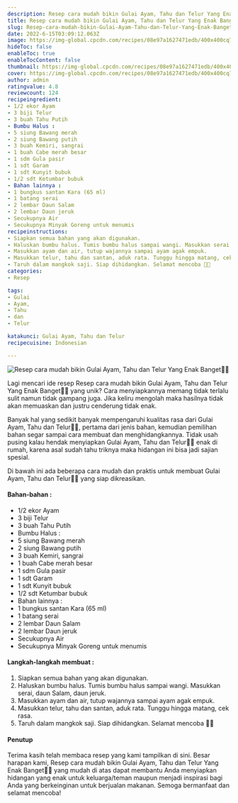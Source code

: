 ```yaml
---
description: Resep cara mudah bikin Gulai Ayam, Tahu dan Telur Yang Enak Banget"
title: Resep cara mudah bikin Gulai Ayam, Tahu dan Telur Yang Enak Banget
slug: Resep-cara-mudah-bikin-Gulai-Ayam-Tahu-dan-Telur-Yang-Enak-Banget
date: 2022-6-15T03:09:12.063Z
image: https://img-global.cpcdn.com/recipes/08e97a1627471edb/400x400cq70/photo.jpg
hideToc: false
enableToc: true
enableTocContent: false
thumbnail: https://img-global.cpcdn.com/recipes/08e97a1627471edb/400x400cq70/photo.jpg
cover: https://img-global.cpcdn.com/recipes/08e97a1627471edb/400x400cq70/photo.jpg
author: admin
ratingvalue: 4.8
reviewcount: 124
recipeingredient:
- 1/2 ekor Ayam
- 3 biji Telur
- 3 buah Tahu Putih
- Bumbu Halus :
- 5 siung Bawang merah
- 2 siung Bawang putih
- 3 buah Kemiri, sangrai
- 1 buah Cabe merah besar
- 1 sdm Gula pasir
- 1 sdt Garam
- 1 sdt Kunyit bubuk
- 1/2 sdt Ketumbar bubuk
- Bahan lainnya :
- 1 bungkus santan Kara (65 ml)
- 1 batang serai
- 2 lembar Daun Salam
- 2 lembar Daun jeruk
- Secukupnya Air
- Secukupnya Minyak Goreng untuk menumis
recipeinstructions:
- Siapkan semua bahan yang akan digunakan.
- Haluskan bumbu halus. Tumis bumbu halus sampai wangi. Masukkan serai, daun Salam, daun jeruk.
- Masukkan ayam dan air, tutup wajannya sampai ayam agak empuk.
- Masukkan telur, tahu dan santan, aduk rata. Tunggu hingga matang, cek rasa.
- Taruh dalam mangkok saji. Siap dihidangkan. Selamat mencoba 🥰🥰
categories:
- Resep

tags:
- Gulai
- Ayam,
- Tahu
- dan
- Telur

katakunci: Gulai Ayam, Tahu dan Telur
recipecuisine: Indonesian

---
```


![Resep cara mudah bikin Gulai Ayam, Tahu dan Telur Yang Enak Banget👩‍🍳](https://img-global.cpcdn.com/recipes/08e97a1627471edb/400x400cq70/photo.jpg)

Lagi mencari ide resep Resep cara mudah bikin Gulai Ayam, Tahu dan Telur Yang Enak Banget👩‍🍳 yang unik? Cara menyiapkannya memang tidak terlalu sulit namun tidak gampang juga. Jika keliru mengolah maka hasilnya tidak akan memuaskan dan justru cenderung tidak enak.

Banyak hal yang sedikit banyak mempengaruhi kualitas rasa dari Gulai Ayam, Tahu dan Telur👩‍🍳, pertama dari jenis bahan, kemudian pemilihan bahan segar sampai cara membuat dan menghidangkannya. Tidak usah pusing kalau hendak menyiapkan Gulai Ayam, Tahu dan Telur👩‍🍳 enak di rumah, karena asal sudah tahu triknya maka hidangan ini bisa jadi sajian spesial.

Di bawah ini ada beberapa cara mudah dan praktis untuk membuat Gulai Ayam, Tahu dan Telur👩‍🍳 yang siap dikreasikan.

<!--inarticleads1-->

#### Bahan-bahan :

- 1/2 ekor Ayam
- 3 biji Telur
- 3 buah Tahu Putih
- Bumbu Halus :
- 5 siung Bawang merah
- 2 siung Bawang putih
- 3 buah Kemiri, sangrai
- 1 buah Cabe merah besar
- 1 sdm Gula pasir
- 1 sdt Garam
- 1 sdt Kunyit bubuk
- 1/2 sdt Ketumbar bubuk
- Bahan lainnya :
- 1 bungkus santan Kara (65 ml)
- 1 batang serai
- 2 lembar Daun Salam
- 2 lembar Daun jeruk
- Secukupnya Air
- Secukupnya Minyak Goreng untuk menumis

<!--inarticleads2-->

#### Langkah-langkah membuat :

1. Siapkan semua bahan yang akan digunakan.
1. Haluskan bumbu halus. Tumis bumbu halus sampai wangi. Masukkan serai, daun Salam, daun jeruk.
1. Masukkan ayam dan air, tutup wajannya sampai ayam agak empuk.
1. Masukkan telur, tahu dan santan, aduk rata. Tunggu hingga matang, cek rasa.
1. Taruh dalam mangkok saji. Siap dihidangkan. Selamat mencoba 🥰🥰

#### Penutup

Terima kasih telah membaca resep yang kami tampilkan di sini. Besar harapan kami, Resep cara mudah bikin Gulai Ayam, Tahu dan Telur Yang Enak Banget👩‍🍳 yang mudah di atas dapat membantu Anda menyiapkan hidangan yang enak untuk keluarga/teman maupun menjadi inspirasi bagi Anda yang berkeinginan untuk berjualan makanan. Semoga bermanfaat dan selamat mencoba!